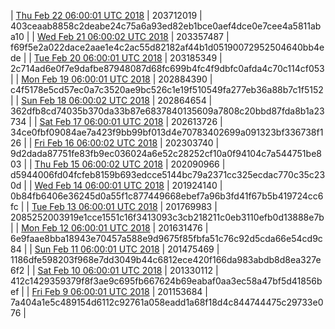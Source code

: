 | [Thu Feb 22 06:00:01 UTC 2018](https://transfer.sh/8u0wX/dashninja-dbdump-20180222070001.tar.bz2) | 203712019 | 403ceaab8858c2deabe24c75a6a93ed82eb1bce0aef4dce0e7cee4a5811aba10 | 
| [Wed Feb 21 06:00:02 UTC 2018](https://transfer.sh/5EuIR/dashninja-dbdump-20180221070002.tar.bz2) | 203357487 | f69f5e2a022dace2aae1e4c2ac55d82182af44b1d05190072952504640bb4ede | 
| [Tue Feb 20 06:00:01 UTC 2018](https://transfer.sh/7NjTU/dashninja-dbdump-20180220070001.tar.bz2) | 203185349 | 2c714ad6e0f7e9dafbe87948087d68fc699b4fc4f9dbfc0afda4c70c114cf053 | 
| [Mon Feb 19 06:00:01 UTC 2018](https://transfer.sh/12Iqmq/dashninja-dbdump-20180219070001.tar.bz2) | 202884390 | c4f5178e5cd57ec0a7c3520ae9bc526c1e19f510549fa277eb36a88b7c1f5152 | 
| [Sun Feb 18 06:00:02 UTC 2018](https://transfer.sh/HE6NS/dashninja-dbdump-20180218070002.tar.bz2) | 202864654 | 362dfb8cd74035b370da33b87e6837840135609a7808c20bbd87fda8b1a23734 | 
| [Sat Feb 17 06:00:01 UTC 2018](https://transfer.sh/FaZgJ/dashninja-dbdump-20180217070001.tar.bz2) | 202613726 | 34ce0fbf09084ae7a423f9bb99bf013d4e70783402699a091323bf336738f126 | 
| [Fri Feb 16 06:00:02 UTC 2018](https://transfer.sh/OHuxO/dashninja-dbdump-20180216070002.tar.bz2) | 202303740 | 9d2dada87751fe83fb9ec036024a6e52c28252cf10a0f94104c7a544751be803 | 
| [Thu Feb 15 06:00:02 UTC 2018](https://transfer.sh/PFvxj/dashninja-dbdump-20180215070002.tar.bz2) | 202090966 | d5944006fd04fcfeb8159b693edcce5144bc79a2371cc325ecdac770c35c230d | 
| [Wed Feb 14 06:00:01 UTC 2018](https://transfer.sh/eVf71/dashninja-dbdump-20180214070001.tar.bz2) | 201924140 | 0b84fb6406e36245d0a55f1c877449668ebef7a96b3fd41f67b5b419724cc6fc | 
| [Tue Feb 13 06:00:01 UTC 2018](https://transfer.sh/Tl9TU/dashninja-dbdump-20180213070001.tar.bz2) | 201769983 | 2085252003919e1cce1551c16f3413093c3cb218211c0eb3110efb0d13888e7b | 
| [Mon Feb 12 06:00:01 UTC 2018](https://transfer.sh/15XlDE/dashninja-dbdump-20180212070001.tar.bz2) | 201631476 | 6e9faae8bba18943e70457a588e9d9675f85fbfa51c76c92d5cda66e54cd9c84 | 
| [Sun Feb 11 06:00:01 UTC 2018](https://transfer.sh/iUxUr/dashninja-dbdump-20180211070001.tar.bz2) | 201475469 | 1186dfe598203f968e7dd3049b44c6812ece420f166da983abdb8d8ea327e6f2 | 
| [Sat Feb 10 06:00:01 UTC 2018](https://transfer.sh/8AHJ9/dashninja-dbdump-20180210070001.tar.bz2) | 201330112 | 412c1429359379f8f3ae9c695fb667624b69eabaf0aa3ec58a47bf5d41856bef | 
| [Fri Feb  9 06:00:01 UTC 2018](https://transfer.sh/5wWa2/dashninja-dbdump-20180209070001.tar.bz2) | 201153684 | 7a404a1e5c489154d6112c92761a058eadd1a68f18d4c844744475c29733e076 | 
